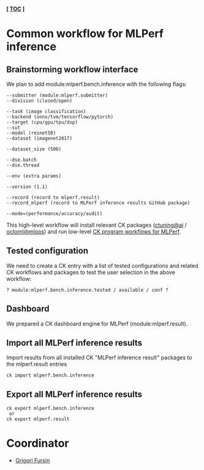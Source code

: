 **[ [TOC](../README.md) ]**

# Common workflow for MLPerf inference

## Brainstorming workflow interface

We plan to add module:mlperf.bench.inference with the following flags:

```
--submitter (module:mlperf.submitter)
--division (closed/open)

--task (image classification)
--backend (onnx/tvm/tensorflow/pytorch)
--target (cpu/gpu/tpu/dsp)
--sut
--model (resnet50)
--dataset (imagenet2017)

--dataset_size (500)

--dse.batch
--dse.thread

--env (extra params)

--version (1.1)

--record (record to mlperf.result)
--record_mlperf (record to MLPerf inference results GitHub package)

--mode=(performance/accuracy/audit)

```

This high-level workflow will install relevant CK packages ([ctuning@ai](https://github.com/ctuning/ck-mlops/tree/main/package) / [octoml@mlops](https://github.com/octoml/mlops/tree/main/package))
and run low-level [CK program workflows for MLPerf](https://github.com/octoml/mlops/tree/main/program).


## Tested configuration

We need to create a CK entry with a list of tested configurations and related CK workflows and packages
to test the user selection in the above workflow:

``` 
? module:mlperf.bench.inference.tested / available / conf ?
```

## Dashboard

We prepared a CK dashboard engine for MLPerf (module:mlperf.result). 

## Import all MLPerf inference results

Import results from all installed CK "MLPerf inference result" packages 
to the mlperf.result entries


```
ck import mlperf.bench.inference
```

## Export all MLPerf inference results

```
ck export mlperf.bench.inference
 or
ck export mlperf.result
```



# Coordinator

* [Grigori Fursin](https://cKnowledge.io/@gfursin)
